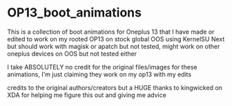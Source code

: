 # OP13_boot_animations

This is a collection of boot animations for Oneplus 13 that I have made or edited to work on my rooted OP13 on stock global OOS using KernelSU Next but should work with magisk or apatch but not tested, might work on other oneplus devices on OOS but not tested either

I take ABSOLUTELY no credit for the original files/images for these animations, I'm just claiming they work on my op13 with my edits

credits to the original authors/creators but a HUGE thanks to kingwicked on XDA for helping me figure this out and giving me advice

